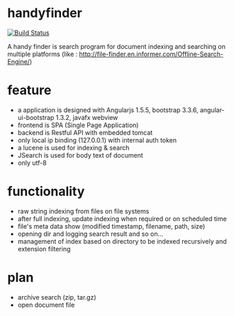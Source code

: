 # handyfinder

[![Build Status](https://travis-ci.org/qwefgh90/handyfinder.svg?branch=develop)](https://travis-ci.org/qwefgh90/handyfinder)

A handy finder is search program for document indexing and searching on multiple platforms (like : http://file-finder.en.informer.com/Offline-Search-Engine/)

# feature
- a application is designed with Angularjs 1.5.5, bootstrap 3.3.6, angular-ui-bootstrap 1.3.2, javafx webview
- frontend is SPA (Single Page Application)
- backend is Restful API with embedded tomcat
- only local ip binding (127.0.0.1) with internal auth token
- a lucene is used for indexing & search
- JSearch is used for body text of document
- only utf-8

# functionality
- raw string indexing from files on file systems
- after full indexing, update indexing when required or on scheduled time
- file's meta data show (modified timestamp, filename, path, size)
- opening dir and logging search result and so on...
- management of index based on directory to be indexed recursively and extension filtering

# plan
- archive search (zip, tar.gz)
- open document file

